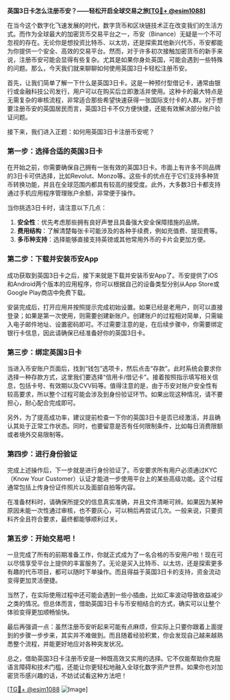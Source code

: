 **英国3日卡怎么注册币安？——轻松开启全球交易之旅[[TG💪+ @esim1088](https://t.me/s/esim1088)]**

在当今这个数字化飞速发展的时代，数字货币和区块链技术正在改变我们的生活方式。而作为全球最大的加密货币交易平台之一，币安（Binance）无疑是一个不可忽视的存在。无论你是想投资比特币、以太坊，还是探索其他新兴代币，币安都能为你提供一个安全、高效的交易平台。然而，对于许多初次接触加密货币的新手来说，注册币安可能会显得有些复杂。尤其是如果你身处英国，可能会遇到一些特殊的问题。那么，今天我们就来聊聊如何使用英国3日卡轻松注册币安。

首先，让我们简单了解一下什么是英国3日卡。这是一种预付型借记卡，通常由银行或金融科技公司发行，用户可以在购买后立即激活并使用。这种卡的最大特点是无需复杂的审核流程，非常适合那些希望快速获得一张国际支付卡的人群。对于想要注册币安的英国居民而言，英国3日卡不仅方便快捷，还能有效解决部分账户验证问题。

接下来，我们进入正题：如何用英国3日卡注册币安呢？

### 第一步：选择合适的英国3日卡

在开始之前，你需要确保自己拥有一张有效的英国3日卡。市面上有许多不同品牌的3日卡可供选择，比如Revolut、Monzo等。这些卡的优点在于它们支持多种货币转换功能，并且在全球范围内都具有较高的接受度。此外，大多数3日卡都支持通过手机应用程序管理账户余额，非常便于操作。

当你挑选3日卡时，请注意以下几点：
1. **安全性**：优先考虑那些拥有良好声誉且具备强大安全保障措施的品牌。
2. **费用结构**：了解清楚每张卡可能涉及的各种手续费，例如充值费、提现费等。
3. **多币种支持**：选择能够直接支持英镑或其他常用外币的卡片会更加方便。

### 第二步：下载并安装币安App

成功获取到英国3日卡之后，接下来就是下载并安装币安App了。币安提供了iOS和Android两个版本的应用程序，你可以根据自己的设备类型分别从App Store或Google Play商店中免费下载。

安装完成后，打开应用并按照提示完成初始设置。如果已经是老用户，则可以直接登录；如果是第一次使用，则需要创建新账户。创建账户的过程相对简单，只需输入电子邮件地址、设置密码即可。不过需要注意的是，在后续步骤中，你需要绑定银行卡信息，因此请确保已经准备好你的英国3日卡。

### 第三步：绑定英国3日卡

当进入币安账户页面后，找到“钱包”选项卡，然后点击“存款”。此时系统会要求你选择一种存款方式，这里我们要选择“信用卡/借记卡”。接着按照指示填写相关信息，包括卡号、有效期以及CVV码等。值得注意的是，由于币安对账户安全性有较高要求，所以整个过程可能会涉及到身份验证环节。如果出现这种情况，请不要担心，耐心配合完成即可。

另外，为了提高成功率，建议提前检查一下你的英国3日卡是否已经激活，并且确认其处于正常工作状态。同时，也要留意是否有任何限制条件，比如每日消费限额或者境外交易限制等。

### 第四步：进行身份验证

完成上述操作后，下一步就是进行身份验证了。币安要求所有用户必须通过KYC（Know Your Customer）认证才能进一步使用平台上的某些高级功能。这个过程通常包括上传身份证件照片以及面部自拍等内容。

在准备材料时，请确保所提交的信息真实准确，并且文件清晰可辨。如果因为某种原因未能一次性通过审核，也不要灰心，可以稍后再尝试几次。一般来说，只要资料齐全且符合要求，最终都能够顺利过关。

### 第五步：开始交易吧！

一旦完成了所有的前期准备工作，你就正式成为了一名合格的币安用户啦！现在可以尽情享受平台上提供的丰富服务了。无论是买入比特币、以太坊，还是探索更多有趣的代币项目，都可以随时下单操作。而且得益于英国3日卡的支持，资金流动变得更加灵活便捷。

当然了，在实际使用过程中还可能会遇到一些小插曲，比如汇率波动导致收益减少之类的情况。但总体而言，借助英国3日卡与币安相结合的方式，确实可以让整个体验变得更加顺畅愉快。

最后再强调一点：虽然注册币安听起来可能有点麻烦，但实际上只要你跟着上面提到的步骤一步步来，其实并不难做到。而且随着经验积累，你会发现自己越来越熟悉整个流程，并能更好地应对各种突发状况。

总之，借助英国3日卡注册币安是一种既高效又实用的选择。它不仅能帮助你克服语言障碍和技术门槛，还能让你更轻松地融入全球化数字资产世界。如果你也对加密货币感兴趣的话，不妨试试看这种方法吧！

[[TG💪+ @esim1088](https://t.me/s/esim1088) ![Image](https://i.postimg.cc/4NQfJmqS/Snipaste-2025-05-13-00-14-12.png)]